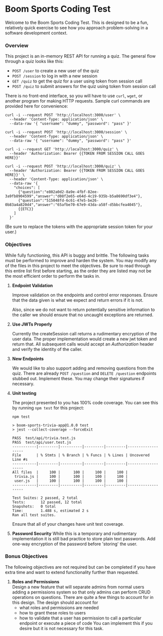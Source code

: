 # Boom Sports Coding Test
Welcome to the Boom Sports Coding Test. This is designed to be a fun, relatively quick exercise to see how you approach problem-solving in a software development context.

### Overview
This project is an in-memory REST API for running a quiz. The general flow 
through a quiz looks like this:

* `POST /user` to create a new user of the quiz
* `POST /session` to log in with a new session
* `GET /quiz` to get the quiz for a user using token from session call
* `POST /quiz` to submit answers for the quiz using token from session call

There is no front-end interface, so you will have to use `curl`, `wget`, or 
another program for making HTTP requests. Sample curl commands are provided 
here for convenience:

```shell
curl -i --request POST 'http://localhost:3000/user' \
  --header 'Content-Type: application/json' \
  --data-raw '{ "username": "dummy", "password": "pass" }'
```

```shell
curl -i --request POST 'http://localhost:3000/session' \
  --header 'Content-Type: application/json' \
  --data-raw '{ "username": "dummy", "password": "pass" }'
```

```shell
curl -i --request GET 'http://localhost:3000/quiz' \
  --header 'Authorization: Bearer {{TOKEN FROM SESSION CALL GOES HERE}}'
```

```shell
curl -i --request POST 'http://localhost:3000/quiz' \
  --header 'Authorization: Bearer {{TOKEN FROM SESSION CALL GOES HERE}}' \
  --header 'Content-Type: application/json' \
  --data-raw '{ 
    "choices": [
      {"question":"e802a0d2-8a9e-4fbf-82ee-3a9fb8904599","answer":"d08f2e65-e64d-4c19-935b-b5a8690df3e4"},
      {"question":"515048fd-6c61-47e5-be26-0b83a4a820d4","answer":"65afbe70-67e9-43da-a58f-d5bbcfea4045"},
      {{ETC}}
    ]
  }'
```

(Be sure to replace the tokens with the appropriate session token for your user.)

### Objectives
While fully functioning, this API is buggy and brittle. The following tasks 
must be performed to improve and harden the system. You may modify any of the 
files in this project to meet the objectives. Be sure to read through this
entire list first before starting, as the order they are listed may not be the
most efficient order to perform the tasks in.

1. **Endpoint Validation**

   Improve validation on the endpoints and control error responses.  Ensure that the data given is what we expect and return errors if it is not.
   
   Also, since we do not want to return potentially sensitive information to the caller we should ensure that no uncaught exceptions are returned.  

1. **Use JWTs Properly**

    Currently the createSession call returns a rudimentary encryption of the user data.  The proper implementation would 
create a new jwt token and return that.  All subsequent calls would accept an *Authorization* header and verify the identity of the caller.

1. **New Endpoints**

   We would like to also support adding and removing questions from the quiz.  There are already `POST /question` and `DELETE /question` endpoints stubbed
   out. Implement these. You may change their signatures if necessary.

1. **Unit testing**

   The project presented to you has 100% code coverage. You can see this by
   running `npm test` for this project:

   ```shell
   npm test
   
   > boom-sports-trivia-app@1.0.0 test
   > jest --collect-coverage --forceExit
   
   PASS  test/api/trivia.test.js
   PASS  test/api/user.test.js
   -----------|---------|----------|---------|---------|-------------------
   File       | % Stmts | % Branch | % Funcs | % Lines | Uncovered Line #s
   -----------|---------|----------|---------|---------|-------------------
   All files  |     100 |      100 |     100 |     100 |
    trivia.js |     100 |      100 |     100 |     100 |
    user.js   |     100 |      100 |     100 |     100 |
   -----------|---------|----------|---------|---------|-------------------
   
   Test Suites: 2 passed, 2 total
   Tests:       12 passed, 12 total
   Snapshots:   0 total
   Time:        1.488 s, estimated 2 s
   Ran all test suites.
   ```

   Ensure that all of your changes have unit test coverage.

1. **Password Security** 
   While this is a temporary and rudimentary implementation it is still bad practice to store plain text passwords.  Add one-way encryption of the password before 'storing' the user.  

### Bonus Objectives

The following objectives are not required but can be completed if you have extra time and want to extend functionality further than requested.

1. **Roles and Permissions**  
   Design a new feature that will separate admins from normal users adding a permissions system so that only admins can perform CRUD operations on questions.  There are quite a few
   things to account for in this design.  The design should account for 
   * what roles and permissions are needed
   * how to grant these roles to users
   * how to validate that a user has permission to call a particular endpoint or execute a piece of code
   You can implement this if you desire but it is not necessary for this task. 


    



